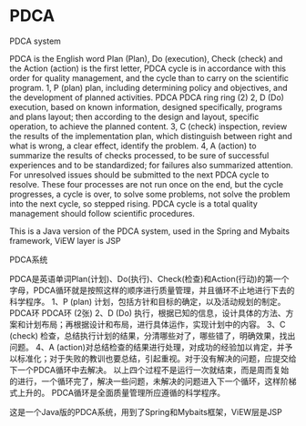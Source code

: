 # PDCA

PDCA system

PDCA is the English word Plan (Plan), Do (execution), Check (check) and the Action (action) is the first letter, PDCA cycle is in accordance with this order for quality management, and the cycle than to carry on the scientific program. 1, P (plan) plan, including determining policy and objectives, and the development of planned activities. PDCA PDCA ring ring (2) 2, D (Do) execution, based on known information, designed specifically, programs and plans layout; then according to the design and layout, specific operation, to achieve the planned content. 3, C (check) inspection, review the results of the implementation plan, which distinguish between right and what is wrong, a clear effect, identify the problem. 4, A (action) to summarize the results of checks processed, to be sure of successful experiences and to be standardized; for failures also summarized attention. For unresolved issues should be submitted to the next PDCA cycle to resolve. These four processes are not run once on the end, but the cycle progresses, a cycle is over, to solve some problems, not solve the problem into the next cycle, so stepped rising. PDCA cycle is a total quality management should follow scientific procedures.

This is a Java version of the PDCA system, used in the Spring and Mybaits framework, ViEW layer is JSP

PDCA系统 

PDCA是英语单词Plan(计划)、Do(执行)、Check(检查)和Action(行动)的第一个字母，PDCA循环就是按照这样的顺序进行质量管理，并且循环不止地进行下去的科学程序。
1、P (plan) 计划，包括方针和目标的确定，以及活动规划的制定。
PDCA环
PDCA环 (2张)
2、D (Do) 执行，根据已知的信息，设计具体的方法、方案和计划布局；再根据设计和布局，进行具体运作，实现计划中的内容。
3、C (check) 检查，总结执行计划的结果，分清哪些对了，哪些错了，明确效果，找出问题。
4、A (action)对总结检查的结果进行处理，对成功的经验加以肯定，并予以标准化；对于失败的教训也要总结，引起重视。对于没有解决的问题，应提交给下一个PDCA循环中去解决。
以上四个过程不是运行一次就结束，而是周而复始的进行，一个循环完了，解决一些问题，未解决的问题进入下一个循环，这样阶梯式上升的。
PDCA循环是全面质量管理所应遵循的科学程序。

这是一个Java版的PDCA系统，用到了Spring和Mybaits框架，ViEW层是JSP
